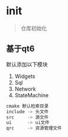 # init
> 仓库初始化

## 基于qt6 
默认添加以下模块 
1. Widgets
2. Sql
3. Network
4. StateMachine

```cpp
cmake 默认检索目录
include -> 头文件
src     -> 源文件
ui      -> ui文件
qrc     -> 资源管理文件
```

